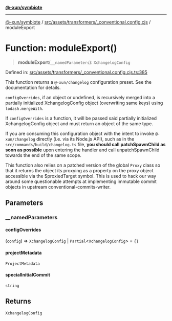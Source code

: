 [**@-xun/symbiote**](../../../../../README.md)

***

[@-xun/symbiote](../../../../../README.md) / [src/assets/transformers/\_conventional.config.cjs](../README.md) / moduleExport

# Function: moduleExport()

> **moduleExport**(`__namedParameters`): `XchangelogConfig`

Defined in: [src/assets/transformers/\_conventional.config.cjs.ts:385](https://github.com/Xunnamius/symbiote/blob/a1f5561e6e036b3d2f78a95f5bba872cff737ed5/src/assets/transformers/_conventional.config.cjs.ts#L385)

This function returns a `@-xun/changelog` configuration preset. See the
documentation for details.

`configOverrides`, if an object or undefined, is recursively merged into a
partially initialized XchangelogConfig object (overwriting same keys)
using `lodash.mergeWith`.

If `configOverrides` is a function, it will be passed said partially
initialized XchangelogConfig object and must return an object of the
same type.

If you are consuming this configuration object with the intent to invoke
`@-xun/changelog` directly (i.e. via its Node.js API), such as in the
`src/commands/build/changelog.ts` file, **you should call
patchSpawnChild as soon as possible** upon entering the handler and
call unpatchSpawnChild towards the end of the same scope.

This function also relies on a patched version of the global `Proxy` class so
that it returns the object its proxying as a property on the proxy object
accessible via the $proxiedTarget symbol. This is used to hack our
way around some questionable attempts at implementing immutable commit
objects in upstream conventional-commits-writer.

## Parameters

### \_\_namedParameters

#### configOverrides

(`config`) => `XchangelogConfig` \| `Partial`\<`XchangelogConfig`\> = `{}`

#### projectMetadata

`ProjectMetadata`

#### specialInitialCommit

`string`

## Returns

`XchangelogConfig`
